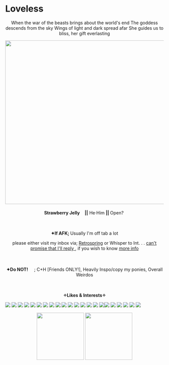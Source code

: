 # Loveless
<p align="center"> When the war of the beasts brings about the world's end The goddess descends from the sky Wings of light and dark spread afar She guides us to bliss, her gift everlasting

<p align="center">
<img src=https://private-user-images.githubusercontent.com/132003284/330606613-23a0ff9f-cc6b-4cbb-b3c3-61fd4361d2da.png?jwt=eyJhbGciOiJIUzI1NiIsInR5cCI6IkpXVCJ9.eyJpc3MiOiJnaXRodWIuY29tIiwiYXVkIjoicmF3LmdpdGh1YnVzZXJjb250ZW50LmNvbSIsImtleSI6ImtleTUiLCJleHAiOjE3MTY5MDQ3NzUsIm5iZiI6MTcxNjkwNDQ3NSwicGF0aCI6Ii8xMzIwMDMyODQvMzMwNjA2NjEzLTIzYTBmZjlmLWNjNmItNGNiYi1iM2MzLTYxZmQ0MzYxZDJkYS5wbmc_WC1BbXotQWxnb3JpdGhtPUFXUzQtSE1BQy1TSEEyNTYmWC1BbXotQ3JlZGVudGlhbD1BS0lBVkNPRFlMU0E1M1BRSzRaQSUyRjIwMjQwNTI4JTJGdXMtZWFzdC0xJTJGczMlMkZhd3M0X3JlcXVlc3QmWC1BbXotRGF0ZT0yMDI0MDUyOFQxMzU0MzVaJlgtQW16LUV4cGlyZXM9MzAwJlgtQW16LVNpZ25hdHVyZT04Njg5NGU0ZjU2ZDNhZDYwNzhlZmFhYjcyMjlkZmQ5MmU2ZmRmODJhNWJlMDc2MDA5NWQxMTk5ZjBkYjA3NWZlJlgtQW16LVNpZ25lZEhlYWRlcnM9aG9zdCZhY3Rvcl9pZD0wJmtleV9pZD0wJnJlcG9faWQ9MCJ9.02KiSAUnJScJ4M8lXpxQKQ0WKF-mUinNDlAxahGW-0k width="520px">
<br><br><b> <img src=https://wilardo.crd.co/assets/images/gallery18/e81edcc1.gif?v=587f0c5f height="16px">Strawberry Jelly<img src=https://wilardo.crd.co/assets/images/gallery18/e81edcc1.gif?v=587f0c5f height="16px">||</b> He·Him <b>|| </b> Open? <img src= https://64.media.tumblr.com/0001d0fcf46ac9a65182a167eb8cd4a1/03df6dfbf8efa529-88/s75x75_c1/ae0f8ef6be2f5eded42ef4e91d57de4c40c2fdba.gifv  height="16px">

<p align="center"><br><br><b> ✦If AFK; </b> Usually I'm off tab a lot
 <p align="center"> please either visit my inbox via; <a href="https://retrospring.net/@StarberryJelly">Retrospring</a> or Whisper to Int. . . 
  <u>can't promise that I'll reply </u>, if you wish to know <a href="https://en.pronouns.page/@StrawberryJelly">more info</a>
   
<p align="center"> <br><br><b> ✦Do NOT!<img src=https://64.media.tumblr.com/fd3ebb8f4374f0ff470173bdf3720e21/e92e724d08501b36-d2/s75x75_c1/4c4bf1733ae1c5cdf39a7c8bc6614a42332a366f.gifv height="16px">  </b>; C+H [Friends ONLY!], Heavily Inspo/copy my ponies, Overall Weirdos

<p align="center"> <br><br><b>✧Likes & Interests✧</b>

![](https://i.postimg.cc/KYvgpVpf/linkinpark2.gif) ![](https://i.postimg.cc/zBvXTY2m/iceninekills.gif) ![](https://i.postimg.cc/pL0drdkQ/slipknot2.gif) ![](https://external-media.spacehey.net/media/syJtJmuiA2VaOsB8qRyt1ukXthLYlx0r9zIoAR4sQqQE=/https://i.ibb.co/5WjvRxc/IMG-1568.gif) ![](https://y2k.neocities.org/blinkiez/newbatch/0UNAXwj.gif)  ![](https://blinkiecollecti0n.neocities.org/images/luvmyonlinefriends.gif) ![](https://pinkukingdom.neocities.org/blinkies/sanrio/kuromi1.gif) ![](https://external-media.spacehey.net/media/stQqpcUOzZD1eSijsNvy56uBiim8pT-FCGeGAv2S8jIw=/http://cyber.dabamos.de/88x31/roxasbox.gif)  ![](https://external-media.spacehey.net/media/s4qkQ8yPF-qW56PSLZrwIbLiTv7DiKYf-VAxWVx2thRE=/http://cyber.dabamos.de/88x31/kh-confused-memories-88x31.gif)  ![](https://external-media.spacehey.net/media/sxdMJ2RMP5N1y9djjOtfXmGwPWIr-lFKkiatd5Esilik=/https://i.ibb.co/k09YQHj/IMG-7330.png) ![](https://galactixstar.neocities.org/Images/ba_stamp.png) ![](https://wangobangy.neocities.org/stamps/majima.jpg) ![](https://images-wixmp-ed30a86b8c4ca887773594c2.wixmp.com/f/be93560f-e4f7-42f6-80e6-64c923f09562/d2wh690-8e3009f4-9398-4cee-9370-1648929a70c8.gif?token=eyJ0eXAiOiJKV1QiLCJhbGciOiJIUzI1NiJ9.eyJpc3MiOiJ1cm46YXBwOjdlMGQxODg5ODIyNjQzNzNhNWYwZDQxNWVhMGQyNmUwIiwic3ViIjoidXJuOmFwcDo3ZTBkMTg4OTgyMjY0MzczYTVmMGQ0MTVlYTBkMjZlMCIsImF1ZCI6WyJ1cm46c2VydmljZTpmaWxlLmRvd25sb2FkIl0sIm9iaiI6W1t7InBhdGgiOiIvZi9iZTkzNTYwZi1lNGY3LTQyZjYtODBlNi02NGM5MjNmMDk1NjIvZDJ3aDY5MC04ZTMwMDlmNC05Mzk4LTRjZWUtOTM3MC0xNjQ4OTI5YTcwYzguZ2lmIn1dXX0.RP8GEdQVlD03eRdY_5ptmf3jWCUD9njivZJGFyZJJfk) ![](https://external-media.spacehey.net/media/sG_4AwYcobiSTODDiJ3hlbazCa7gz9q5C3-oPAfZKHjw=/https://y2k.neocities.org/stamps/tumblr_pi7cobtTob1xy0eh3o2_100.gif) ![](https://wilardo.crd.co/assets/images/gallery16/61942912.png?v=d19c95ca) ![](https://adriansblinkiecollection.neocities.org/stamps/k8.gif)![](https://external-media.spacehey.net/media/svb2FQkZ4ThdJX7M3Q1MKKKKFZlGnyYyJZnoIibuFEKU=/https://i.ibb.co/10Hk7Qs/IMG-1225.jpg) ![](https://external-media.spacehey.net/media/sEs282mb7NPeVY8Pdiumygq2MnsV-7N-Azl5PEjcCubM=/https://images-wixmp-ed30a86b8c4ca887773594c2.wixmp.com/f/73840eb6-eb3e-44a2-91de-2fbd46d79a3a/dtg8jc-4c289f57-231c-456a-bd22-fdd9bff099ad.jpg?token=eyJ0eXAiOiJKV1QiLCJhbGciOiJIUzI1NiJ9.eyJzdWIiOiJ1cm46YXBwOjdlMGQxODg5ODIyNjQzNzNhNWYwZDQxNWVhMGQyNmUwIiwiaXNzIjoidXJuOmFwcDo3ZTBkMTg4OTgyMjY0MzczYTVmMGQ0MTVlYTBkMjZlMCIsIm9iaiI6W1t7InBhdGgiOiJcL2ZcLzczODQwZWI2LWViM2UtNDRhMi05MWRlLTJmYmQ0NmQ3OWEzYVwvZHRnOGpjLTRjMjg5ZjU3LTIzMWMtNDU2YS1iZDIyLWZkZDliZmYwOTlhZC5qcGcifV1dLCJhdWQiOlsidXJuOnNlcnZpY2U6ZmlsZS5kb3dubG9hZCJdfQ.NVXAlUdIO_uN2IDrNPhVbnfzzI0WjQM_Jj0ykLjuHkQ) ![](https://hauntedmansion.crd.co/assets/images/gallery08/7d7fa460_original.gif?v=e93c3756) ![](https://external-media.spacehey.net/media/sXhcvrgfYLOrtT8w54VK2EGwUUlfPmbe5-AFRuKafKQs=/https://supplies.ju.mp/assets/images/gallery01/4818a6e8.jpg?v=6a50b904) ![](https://i.postimg.cc/nLcGDJDL/tumblr-07ea7e9a9754688da678c09ac9bea595-d2838150-100.png) ![](https://i.postimg.cc/BvYc5VTB/tumblr-a8e6ddf04c38ebea64f31f9ff0f933aa-cf118bc8-100.png)


<p <p align="center"> <img src=https://img.atwiki.jp/spriteedits/attach/12/2279/KOF94_Dante.gif height="150px">  <img src=https://img.atwiki.jp/spriteedits/attach/12/2277/KOF94_Cloud_Strife.gif height="150px"> 
